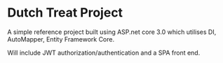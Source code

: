 # Dutch Treat Project

A simple reference project built using ASP.net core 3.0 which utilises DI, AutoMapper, Entity Framework Core.


Will include JWT authorization/authentication and a SPA front end. 
